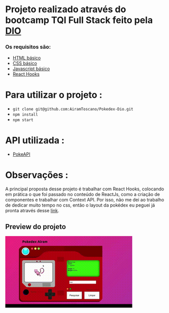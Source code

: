 # Projeto realizado através do bootcamp TQI Full Stack feito pela [DIO](https://web.dio.me/home)


### Os requisitos são:

* [HTML básico](https://www.w3schools.com/html/)
* [CSS básico](https://developer.mozilla.org/pt-BR/docs/Web/CSS)
* [Javascript básico](https://developer.mozilla.org/pt-BR/docs/Web/JavaScript)
* [React Hooks](https://pt-br.reactjs.org/docs/hooks-intro.html)
 
# Para utilizar o projeto :
- `git clone git@github.com:AiramToscano/Pokedex-Dio.git`
- `npm install`
- `npm start`

# API utilizada : 
- [PokeAPI](https://pokeapi.co/)

# Observações :
A principal proposta desse projeto é trabalhar com React Hooks, colocando em prática o que foi passado no conteúdo de ReactJs, como a criação de componentes e trabalhar com Context API. Por isso, não me dei ao trabalho de dedicar muito tempo no css, então o layout da pokédex eu peguei já pronta através desse [link](https://codepen.io/Bidji/pen/MYdPwo).

## Preview do projeto
![recipes](https://github.com/AiramToscano/Pokedex-Dio/blob/airamtoscano/src/images/bloggif_62ac96145d564.gif)
